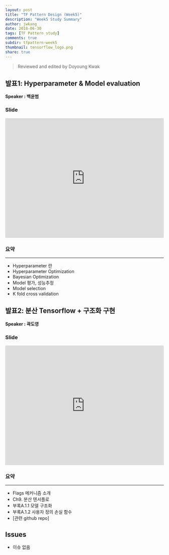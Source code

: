 ```yaml
---
layout: post
title: "TF Pattern Design (Week5)"
description: "Week5 Study Summary"
author: jwkang
date: 2018-06-30
tags: [TF Pattern study]
comments: true
subdir: tfpattern-week5
thumbnail: tensorflow_logo.png
share: true
---
```


> Reviewed and edited by Doyoung Kwak


## 발표1: Hyperparameter & Model evaluation

**Speaker : 백윤범**

### Slide
<style>
.responsive-wrap iframe{ max-width: 100%;}
</style>
<div class="responsive-wrap">
<!-- this is the embed code provided by Google -->
<iframe src="https://docs.google.com/presentation/d/e/2PACX-1vRkH2uDd8fKQke6eLY0N_mDxgrpatqWLLpCFDxoYIR7g4hCXQGyMUK4IhZj3WTEFFXaLrwnuXiCSyAx/embed?start=true&loop=true&delayms=3000" frameborder="0" width="720" height="380" allowfullscreen="true" mozallowfullscreen="true" webkitallowfullscreen="true"></iframe>
</div>

### 요약
---------------------------------------
- Hyperparameter 란
- Hyperparameter Optimization
- Bayesian Optimization
- Model 평가, 성능추정
- Model selection
- K fold cross validation




## 발표2: 분산 Tensorflow + 구조화 구현

**Speaker : 곽도영**

### Slide
<style>
.responsive-wrap iframe{ max-width: 100%;}
</style>
<div class="responsive-wrap">
<!-- this is the embed code provided by Google -->
<iframe src="https://docs.google.com/presentation/d/e/2PACX-1vTW7DQiGj-57t5TAnmzINIDZhtqkqsT88s3GBRhDp9j1vnK69xgKJa_j553eo3z3Wm4egdxQxCYspPb/embed?start=false&loop=false&delayms=3000" frameborder="0" width="720" height="380" allowfullscreen="true" mozallowfullscreen="true" webkitallowfullscreen="true"></iframe>
</div>


### 요약
---------------------------------------
- Flags 메커니즘 소개
- Ch9. 분산 텐서플로
- 부록A.1.1 모델 구조화
- 부록A.1.2 사용자 정의 손실 함수
- [관련 github repo]




## Issues
- 이슈 없음
